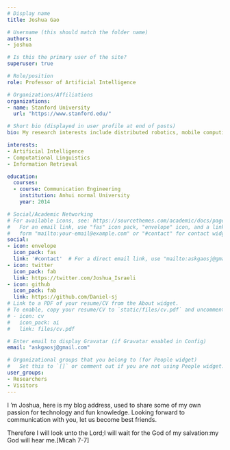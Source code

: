 ```yaml
---
# Display name
title: Joshua Gao

# Username (this should match the folder name)
authors:
- joshua

# Is this the primary user of the site?
superuser: true

# Role/position
role: Professor of Artificial Intelligence

# Organizations/Affiliations
organizations:
- name: Stanford University
  url: "https://www.stanford.edu/"

# Short bio (displayed in user profile at end of posts)
bio: My research interests include distributed robotics, mobile computing and programmable matter.

interests:
- Artificial Intelligence
- Computational Linguistics
- Information Retrieval

education:
  courses:
  - course: Communication Engineering
    institution: Anhui normal University
    year: 2014

# Social/Academic Networking
# For available icons, see: https://sourcethemes.com/academic/docs/page-builder/#icons
#   For an email link, use "fas" icon pack, "envelope" icon, and a link in the
#   form "mailto:your-email@example.com" or "#contact" for contact widget.
social:
- icon: envelope
  icon_pack: fas
  link: '#contact'  # For a direct email link, use "mailto:askgaosj@gmail.com".
- icon: twitter
  icon_pack: fab
  link: https://twitter.com/Joshua_Israeli
- icon: github
  icon_pack: fab
  link: https://github.com/Daniel-sj
# Link to a PDF of your resume/CV from the About widget.
# To enable, copy your resume/CV to `static/files/cv.pdf` and uncomment the lines below.
# - icon: cv
#   icon_pack: ai
#   link: files/cv.pdf

# Enter email to display Gravatar (if Gravatar enabled in Config)
email: "askgaosj@gmail.com"

# Organizational groups that you belong to (for People widget)
#   Set this to `[]` or comment out if you are not using People widget.
user_groups:
- Researchers
- Visitors
---
```


I ’m Joshua, here is my blog address, used to share some of my own passion for technology and fun knowledge. Looking forward to communication with you, let us become best friends.

Therefore I will look unto the Lord;I will wait for the God of my salvation:my God will hear me.[Micah 7-7] 